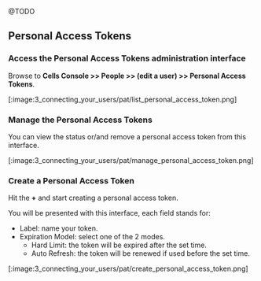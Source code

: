 @TODO


## Personal Access Tokens


### Access the Personal Access Tokens administration interface

Browse to **Cells Console >> People >> (edit a user) >> Personal Access Tokens**.

[:image:3_connecting_your_users/pat/list_personal_access_token.png]

### Manage the Personal Access Tokens

You can view the status or/and remove a personal access token from this interface.

[:image:3_connecting_your_users/pat/manage_personal_access_token.png]

### Create a Personal Access Token

Hit the **+** and start creating a personal access token.

You will be presented with this interface, each field stands for:

- Label: name your token.
- Expiration Model: select one of the 2 modes.
  - Hard Limit: the token will be expired after the set time.
  - Auto Refresh: the token will be renewed if used before the set time.

[:image:3_connecting_your_users/pat/create_personal_access_token.png]